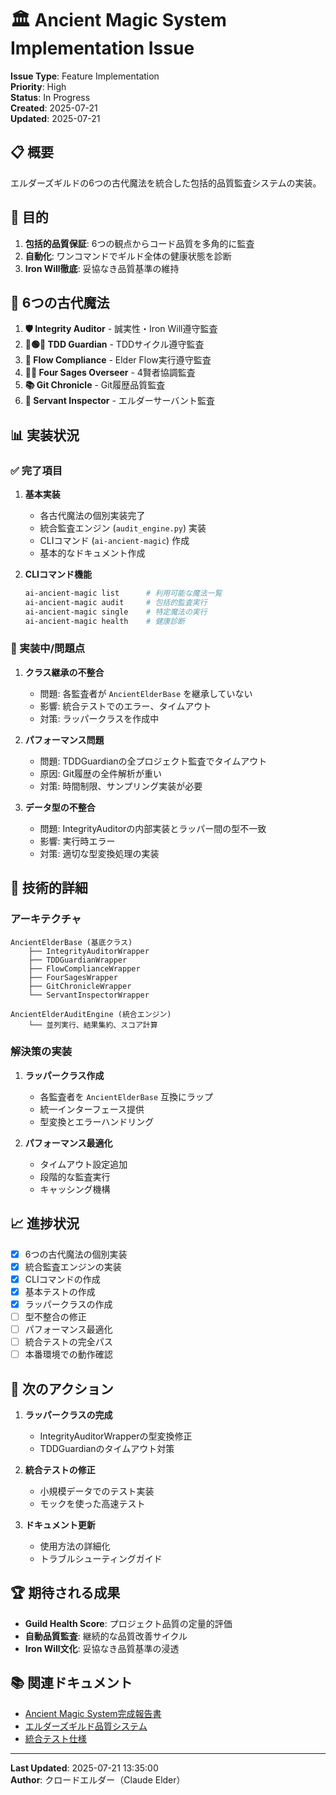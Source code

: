 # 🏛️ Ancient Magic System Implementation Issue

**Issue Type**: Feature Implementation  
**Priority**: High  
**Status**: In Progress  
**Created**: 2025-07-21  
**Updated**: 2025-07-21  

## 📋 概要

エルダーズギルドの6つの古代魔法を統合した包括的品質監査システムの実装。

## 🎯 目的

1. **包括的品質保証**: 6つの観点からコード品質を多角的に監査
2. **自動化**: ワンコマンドでギルド全体の健康状態を診断
3. **Iron Will徹底**: 妥協なき品質基準の維持

## 🔮 6つの古代魔法

1. **🛡️ Integrity Auditor** - 誠実性・Iron Will遵守監査
2. **🔴🟢🔵 TDD Guardian** - TDDサイクル遵守監査  
3. **🌊 Flow Compliance** - Elder Flow実行遵守監査
4. **🧙‍♂️ Four Sages Overseer** - 4賢者協調監査
5. **📚 Git Chronicle** - Git履歴品質監査
6. **🤖 Servant Inspector** - エルダーサーバント監査

## 📊 実装状況

### ✅ 完了項目

1. **基本実装**
   - 各古代魔法の個別実装完了
   - 統合監査エンジン (`audit_engine.py`) 実装
   - CLIコマンド (`ai-ancient-magic`) 作成
   - 基本的なドキュメント作成

2. **CLIコマンド機能**
   ```bash
   ai-ancient-magic list      # 利用可能な魔法一覧
   ai-ancient-magic audit     # 包括的監査実行
   ai-ancient-magic single    # 特定魔法の実行
   ai-ancient-magic health    # 健康診断
   ```

### 🚧 実装中/問題点

1. **クラス継承の不整合**
   - 問題: 各監査者が `AncientElderBase` を継承していない
   - 影響: 統合テストでのエラー、タイムアウト
   - 対策: ラッパークラスを作成中

2. **パフォーマンス問題**
   - 問題: TDDGuardianの全プロジェクト監査でタイムアウト
   - 原因: Git履歴の全件解析が重い
   - 対策: 時間制限、サンプリング実装が必要

3. **データ型の不整合**
   - 問題: IntegrityAuditorの内部実装とラッパー間の型不一致
   - 影響: 実行時エラー
   - 対策: 適切な型変換処理の実装

## 🔧 技術的詳細

### アーキテクチャ
```
AncientElderBase (基底クラス)
    ├── IntegrityAuditorWrapper
    ├── TDDGuardianWrapper  
    ├── FlowComplianceWrapper
    ├── FourSagesWrapper
    ├── GitChronicleWrapper
    └── ServantInspectorWrapper
    
AncientElderAuditEngine (統合エンジン)
    └── 並列実行、結果集約、スコア計算
```

### 解決策の実装

1. **ラッパークラス作成**
   - 各監査者を `AncientElderBase` 互換にラップ
   - 統一インターフェース提供
   - 型変換とエラーハンドリング

2. **パフォーマンス最適化**
   - タイムアウト設定追加
   - 段階的な監査実行
   - キャッシング機構

## 📈 進捗状況

- [x] 6つの古代魔法の個別実装
- [x] 統合監査エンジンの実装
- [x] CLIコマンドの作成
- [x] 基本テストの作成
- [x] ラッパークラスの作成
- [ ] 型不整合の修正
- [ ] パフォーマンス最適化
- [ ] 統合テストの完全パス
- [ ] 本番環境での動作確認

## 🎯 次のアクション

1. **ラッパークラスの完成**
   - IntegrityAuditorWrapperの型変換修正
   - TDDGuardianのタイムアウト対策

2. **統合テストの修正**
   - 小規模データでのテスト実装
   - モックを使った高速テスト

3. **ドキュメント更新**
   - 使用方法の詳細化
   - トラブルシューティングガイド

## 🏆 期待される成果

- **Guild Health Score**: プロジェクト品質の定量的評価
- **自動品質監査**: 継続的な品質改善サイクル
- **Iron Will文化**: 妥協なき品質基準の浸透

## 📚 関連ドキュメント

- [Ancient Magic System完成報告書](../ANCIENT_MAGIC_SYSTEM_COMPLETE.md)
- [エルダーズギルド品質システム](../ELDERS_GUILD_QUALITY_SYSTEM.md)
- [統合テスト仕様](../../tests/integration/test_ancient_magic_integration.py)

---

**Last Updated**: 2025-07-21 13:35:00  
**Author**: クロードエルダー（Claude Elder）